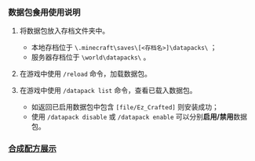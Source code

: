 ### 数据包~~食用~~使用说明  

1. 将数据包放入存档文件夹中。  

   - 本地存档位于 `\.minecraft\saves\[<存档名>]\datapacks\` ；  
   - 服务器存档位于 `\world\datapacks\` 。  

2. 在游戏中使用 `/reload` 命令，加载数据包。  

3. 在游戏中使用 `/datapack list` 命令，查看已载入数据包。  

   - 如返回已启用数据包中包含 `[file/Ez_Crafted]` 则安装成功；  
   - 使用 `/datapack disable` 或 `/datapack enable` 可以分别**启用/禁用**数据包。  

### [合成配方展示](docs.qq.com/doc/DZkh5QXNYblpnQXRu?)
